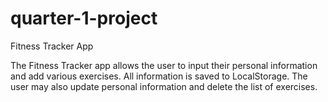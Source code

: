 # quarter-1-project
Fitness Tracker App

The Fitness Tracker app allows the user to input their personal information and add various exercises. All information is saved to LocalStorage. The user may also update personal information and delete the list of exercises.
